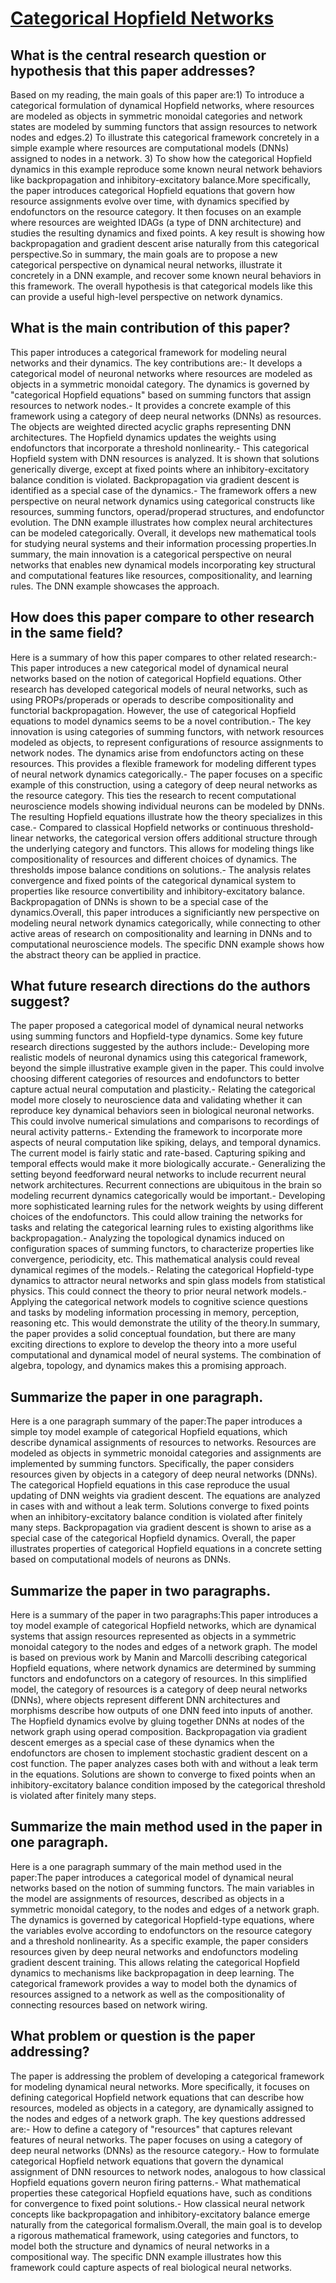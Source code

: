 # [Categorical Hopfield Networks](https://arxiv.org/abs/2201.02756)

## What is the central research question or hypothesis that this paper addresses?

 Based on my reading, the main goals of this paper are:1) To introduce a categorical formulation of dynamical Hopfield networks, where resources are modeled as objects in symmetric monoidal categories and network states are modeled by summing functors that assign resources to network nodes and edges.2) To illustrate this categorical framework concretely in a simple example where resources are computational models (DNNs) assigned to nodes in a network. 3) To show how the categorical Hopfield dynamics in this example reproduce some known neural network behaviors like backpropagation and inhibitory-excitatory balance.More specifically, the paper introduces categorical Hopfield equations that govern how resource assignments evolve over time, with dynamics specified by endofunctors on the resource category. It then focuses on an example where resources are weighted IDAGs (a type of DNN architecture) and studies the resulting dynamics and fixed points. A key result is showing how backpropagation and gradient descent arise naturally from this categorical perspective.So in summary, the main goals are to propose a new categorical perspective on dynamical neural networks, illustrate it concretely in a DNN example, and recover some known neural behaviors in this framework. The overall hypothesis is that categorical models like this can provide a useful high-level perspective on network dynamics.


## What is the main contribution of this paper?

 This paper introduces a categorical framework for modeling neural networks and their dynamics. The key contributions are:- It develops a categorical model of neuronal networks where resources are modeled as objects in a symmetric monoidal category. The dynamics is governed by "categorical Hopfield equations" based on summing functors that assign resources to network nodes.- It provides a concrete example of this framework using a category of deep neural networks (DNNs) as resources. The objects are weighted directed acyclic graphs representing DNN architectures. The Hopfield dynamics updates the weights using endofunctors that incorporate a threshold nonlinearity.- This categorical Hopfield system with DNN resources is analyzed. It is shown that solutions generically diverge, except at fixed points where an inhibitory-excitatory balance condition is violated. Backpropagation via gradient descent is identified as a special case of the dynamics.- The framework offers a new perspective on neural network dynamics using categorical constructs like resources, summing functors, operad/properad structures, and endofunctor evolution. The DNN example illustrates how complex neural architectures can be modeled categorically. Overall, it develops new mathematical tools for studying neural systems and their information processing properties.In summary, the main innovation is a categorical perspective on neural networks that enables new dynamical models incorporating key structural and computational features like resources, compositionality, and learning rules. The DNN example showcases the approach.


## How does this paper compare to other research in the same field?

 Here is a summary of how this paper compares to other related research:- This paper introduces a new categorical model of dynamical neural networks based on the notion of categorical Hopfield equations. Other research has developed categorical models of neural networks, such as using PROPs/properads or operads to describe compositionality and functorial backpropagation. However, the use of categorical Hopfield equations to model dynamics seems to be a novel contribution.- The key innovation is using categories of summing functors, with network resources modeled as objects, to represent configurations of resource assignments to network nodes. The dynamics arise from endofunctors acting on these resources. This provides a flexible framework for modeling different types of neural network dynamics categorically.- The paper focuses on a specific example of this construction, using a category of deep neural networks as the resource category. This ties the research to recent computational neuroscience models showing individual neurons can be modeled by DNNs. The resulting Hopfield equations illustrate how the theory specializes in this case.- Compared to classical Hopfield networks or continuous threshold-linear networks, the categorical version offers additional structure through the underlying category and functors. This allows for modeling things like compositionality of resources and different choices of dynamics. The thresholds impose balance conditions on solutions.- The analysis relates convergence and fixed points of the categorical dynamical system to properties like resource convertibility and inhibitory-excitatory balance. Backpropagation of DNNs is shown to be a special case of the dynamics.Overall, this paper introduces a significiantly new perspective on modeling neural network dynamics categorically, while connecting to other active areas of research on compositionality and learning in DNNs and to computational neuroscience models. The specific DNN example shows how the abstract theory can be applied in practice.


## What future research directions do the authors suggest?

 The paper proposed a categorical model of dynamical neural networks using summing functors and Hopfield-type dynamics. Some key future research directions suggested by the authors include:- Developing more realistic models of neuronal dynamics using this categorical framework, beyond the simple illustrative example given in the paper. This could involve choosing different categories of resources and endofunctors to better capture actual neural computation and plasticity.- Relating the categorical model more closely to neuroscience data and validating whether it can reproduce key dynamical behaviors seen in biological neuronal networks. This could involve numerical simulations and comparisons to recordings of neural activity patterns.- Extending the framework to incorporate more aspects of neural computation like spiking, delays, and temporal dynamics. The current model is fairly static and rate-based. Capturing spiking and temporal effects would make it more biologically accurate.- Generalizing the setting beyond feedforward neural networks to include recurrent neural network architectures. Recurrent connections are ubiquitous in the brain so modeling recurrent dynamics categorically would be important.- Developing more sophisticated learning rules for the network weights by using different choices of the endofunctors. This could allow training the networks for tasks and relating the categorical learning rules to existing algorithms like backpropagation.- Analyzing the topological dynamics induced on configuration spaces of summing functors, to characterize properties like convergence, periodicity, etc. This mathematical analysis could reveal dynamical regimes of the models.- Relating the categorical Hopfield-type dynamics to attractor neural networks and spin glass models from statistical physics. This could connect the theory to prior neural network models.- Applying the categorical network models to cognitive science questions and tasks by modeling information processing in memory, perception, reasoning etc. This would demonstrate the utility of the theory.In summary, the paper provides a solid conceptual foundation, but there are many exciting directions to explore to develop the theory into a more useful computational and dynamical model of neural systems. The combination of algebra, topology, and dynamics makes this a promising approach.


## Summarize the paper in one paragraph.

 Here is a one paragraph summary of the paper:The paper introduces a simple toy model example of categorical Hopfield equations, which describe dynamical assignments of resources to networks. Resources are modeled as objects in symmetric monoidal categories and assignments are implemented by summing functors. Specifically, the paper considers resources given by objects in a category of deep neural networks (DNNs). The categorical Hopfield equations in this case reproduce the usual updating of DNN weights via gradient descent. The equations are analyzed in cases with and without a leak term. Solutions converge to fixed points when an inhibitory-excitatory balance condition is violated after finitely many steps. Backpropagation via gradient descent is shown to arise as a special case of the categorical Hopfield dynamics. Overall, the paper illustrates properties of categorical Hopfield equations in a concrete setting based on computational models of neurons as DNNs.


## Summarize the paper in two paragraphs.

 Here is a summary of the paper in two paragraphs:This paper introduces a toy model example of categorical Hopfield networks, which are dynamical systems that assign resources represented as objects in a symmetric monoidal category to the nodes and edges of a network graph. The model is based on previous work by Manin and Marcolli describing categorical Hopfield equations, where network dynamics are determined by summing functors and endofunctors on a category of resources. In this simplified model, the category of resources is a category of deep neural networks (DNNs), where objects represent different DNN architectures and morphisms describe how outputs of one DNN feed into inputs of another. The Hopfield dynamics evolve by gluing together DNNs at nodes of the network graph using operad composition. Backpropagation via gradient descent emerges as a special case of these dynamics when the endofunctors are chosen to implement stochastic gradient descent on a cost function. The paper analyzes cases both with and without a leak term in the equations. Solutions are shown to converge to fixed points when an inhibitory-excitatory balance condition imposed by the categorical threshold is violated after finitely many steps.


## Summarize the main method used in the paper in one paragraph.

 Here is a one paragraph summary of the main method used in the paper:The paper introduces a categorical model of dynamical neural networks based on the notion of summing functors. The main variables in the model are assignments of resources, described as objects in a symmetric monoidal category, to the nodes and edges of a network graph. The dynamics is governed by categorical Hopfield-type equations, where the variables evolve according to endofunctors on the resource category and a threshold nonlinearity. As a specific example, the paper considers resources given by deep neural networks and endofunctors modeling gradient descent training. This allows relating the categorical Hopfield dynamics to mechanisms like backpropagation in deep learning. The categorical framework provides a way to model both the dynamics of resources assigned to a network as well as the compositionality of connecting resources based on network wiring.


## What problem or question is the paper addressing?

 The paper is addressing the problem of developing a categorical framework for modeling dynamical neural networks. More specifically, it focuses on defining categorical Hopfield network equations that can describe how resources, modeled as objects in a category, are dynamically assigned to the nodes and edges of a network graph. The key questions addressed are:- How to define a category of "resources" that captures relevant features of neural networks. The paper focuses on using a category of deep neural networks (DNNs) as the resource category.- How to formulate categorical Hopfield network equations that govern the dynamical assignment of DNN resources to network nodes, analogous to how classical Hopfield equations govern neuron firing patterns.- What mathematical properties these categorical Hopfield equations have, such as conditions for convergence to fixed point solutions.- How classical neural network concepts like backpropagation and inhibitory-excitatory balance emerge naturally from the categorical formalism.Overall, the main goal is to develop a rigorous mathematical framework, using categories and functors, to model both the structure and dynamics of neural networks in a compositional way. The specific DNN example illustrates how this framework could capture aspects of real biological neural networks.
